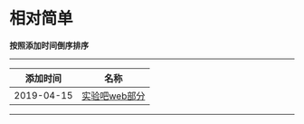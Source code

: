 # 相对简单

**按照添加时间倒序排序**  

---

|添加时间| 名称 | 
|:---:|:---:|
|2019-04-15|[实验吧web部分](/articals/shiyanbar_web.html)|

---

